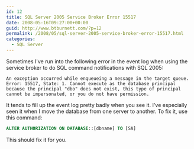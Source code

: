 ```yaml
---
id: 12
title: SQL Server 2005 Service Broker Error 15517
date: 2008-05-16T09:27:00+00:00
guid: http://www.btburnett.com/?p=12
permalink: /2008/05/sql-server-2005-service-broker-error-15517.html
categories:
  - SQL Server
---
```

Sometimes I've run into the following error in the event log when using the service broker to do SQL command notifications with SQL 2005:

```text
An exception occurred while enqueueing a message in the target queue. Error: 15517, State: 1. Cannot execute as the database principal because the principal "dbo" does not exist, this type of principal cannot be impersonated, or you do not have permission.
```

It tends to fill up the event log pretty badly when you see it. I've especially seen it when I move the database from one server to another. To fix it, use this command:

```sql
ALTER AUTHORIZATION ON DATABASE::[dbname] TO [SA]
```

This should fix it for you.
